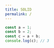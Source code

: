 ```yaml
---
title: SOLID
permalink: /
---
```


```js
const a = 1;
const b = 2;
const c = a + b;
console.log(c); // 3
```


